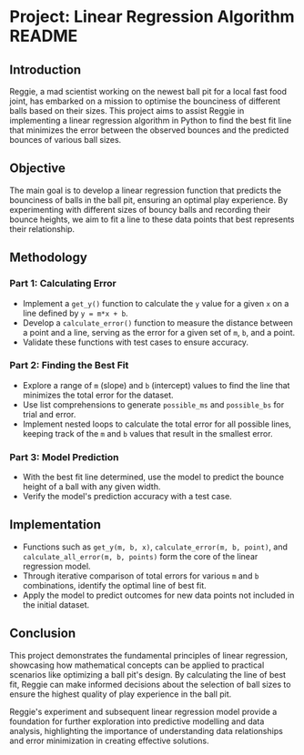 # Project: Linear Regression Algorithm README

## Introduction
Reggie, a mad scientist working on the newest ball pit for a local fast food joint, has embarked on a mission to optimise the bounciness of different balls based on their sizes. This project aims to assist Reggie in implementing a linear regression algorithm in Python to find the best fit line that minimizes the error between the observed bounces and the predicted bounces of various ball sizes.

## Objective
The main goal is to develop a linear regression function that predicts the bounciness of balls in the ball pit, ensuring an optimal play experience. By experimenting with different sizes of bouncy balls and recording their bounce heights, we aim to fit a line to these data points that best represents their relationship.

## Methodology
### Part 1: Calculating Error
- Implement a `get_y()` function to calculate the `y` value for a given `x` on a line defined by `y = m*x + b`.
- Develop a `calculate_error()` function to measure the distance between a point and a line, serving as the error for a given set of `m`, `b`, and a point.
- Validate these functions with test cases to ensure accuracy.

### Part 2: Finding the Best Fit
- Explore a range of `m` (slope) and `b` (intercept) values to find the line that minimizes the total error for the dataset.
- Use list comprehensions to generate `possible_ms` and `possible_bs` for trial and error.
- Implement nested loops to calculate the total error for all possible lines, keeping track of the `m` and `b` values that result in the smallest error.

### Part 3: Model Prediction
- With the best fit line determined, use the model to predict the bounce height of a ball with any given width.
- Verify the model's prediction accuracy with a test case.

## Implementation
- Functions such as `get_y(m, b, x)`, `calculate_error(m, b, point)`, and `calculate_all_error(m, b, points)` form the core of the linear regression model.
- Through iterative comparison of total errors for various `m` and `b` combinations, identify the optimal line of best fit.
- Apply the model to predict outcomes for new data points not included in the initial dataset.

## Conclusion
This project demonstrates the fundamental principles of linear regression, showcasing how mathematical concepts can be applied to practical scenarios like optimizing a ball pit's design. By calculating the line of best fit, Reggie can make informed decisions about the selection of ball sizes to ensure the highest quality of play experience in the ball pit.

Reggie's experiment and subsequent linear regression model provide a foundation for further exploration into predictive modelling and data analysis, highlighting the importance of understanding data relationships and error minimization in creating effective solutions.
